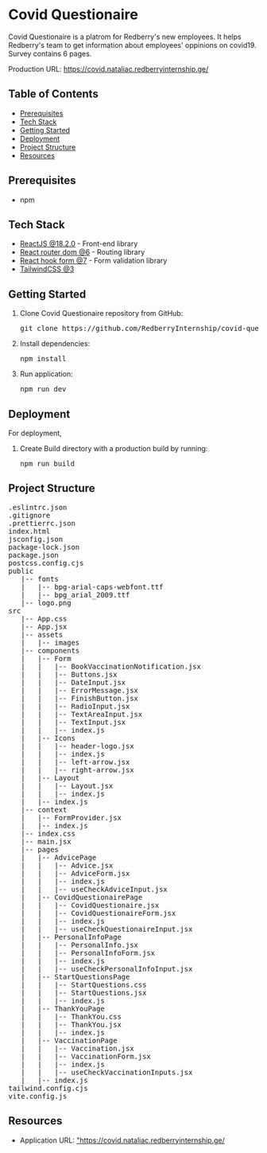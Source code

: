 <h1>Covid Questionaire</h1>
<p>Covid Questionaire is a platrom for Redberry's new employees. It helps Redberry's team to get information about employees' oppinions on covid19.
Survey contains 6 pages.</p>
<p>Production URL: <a href="https://covid.nataliac.redberryinternship.ge/" target="_blank">https://covid.nataliac.redberryinternship.ge/</a></p>

<section>
<h2>Table of Contents</h2>
<ul>
    <li><a href="#prerequisites">Prerequisites</a></li>
    <li><a href="#tech-stack">Tech Stack</a></li>
    <li><a href="#getting-started">Getting Started</a></li>
    <li><a href="#deployment">Deployment</a></li>
    <li><a href="#project-structure">Project Structure</a></li>
    <li><a href="#resources">Resources</a></li>
</ul>
</section>

<section id="prerequisites">
    <h2>Prerequisites</h2>
    <ul>
        <li> npm</li>
    </ul>
</section>

<section id="tech-stack">
    <h2>Tech Stack</h2>
    <ul>
        <li><a href="https://reactjs.org/" target="_blank">ReactJS @18.2.0</a> - Front-end library</li>
        <li><a href="https://reactrouter.com/" target="_blank">React router dom @6</a> - Routing library</li>
        <li><a href="https://react-hook-form.com/" target="_blank">React hook form @7</a> - Form validation library</li>
        <li><a href="https://tailwindcss.com/" target="_blank">TailwindCSS @3</a> </li>
    </ul>
</section>

<section id="getting-started">
    <h2>Getting Started</h2>
    <ol>
        <li>Clone Covid Questionaire repository from GitHub:</li>
        <pre>git clone https://github.com/RedberryInternship/covid-questionare-natalia.git</pre>
        <li>Install dependencies:</li>
        <pre>npm install</pre>
        <li>Run application:</li>
        <pre>npm run dev</pre>
    </ol>
</section>

<section id="deployment">
    <h2>Deployment</h2>
    For deployment,
    <ol>
        <li>Create Build directory with a production build by running:<pre>npm run build</pre></li>
    </ol>
</section>

<section id="project-structure">
    <h2>Project Structure</h2>
    <pre>
.eslintrc.json
.gitignore
.prettierrc.json
index.html
jsconfig.json
package-lock.json
package.json
postcss.config.cjs
public
   |-- fonts
   |   |-- bpg-arial-caps-webfont.ttf
   |   |-- bpg_arial_2009.ttf
   |-- logo.png
src
   |-- App.css
   |-- App.jsx
   |-- assets
   |   |-- images
   |-- components
   |   |-- Form
   |   |   |-- BookVaccinationNotification.jsx
   |   |   |-- Buttons.jsx
   |   |   |-- DateInput.jsx
   |   |   |-- ErrorMessage.jsx
   |   |   |-- FinishButton.jsx
   |   |   |-- RadioInput.jsx
   |   |   |-- TextAreaInput.jsx
   |   |   |-- TextInput.jsx
   |   |   |-- index.js
   |   |-- Icons
   |   |   |-- header-logo.jsx
   |   |   |-- index.js
   |   |   |-- left-arrow.jsx
   |   |   |-- right-arrow.jsx
   |   |-- Layout
   |   |   |-- Layout.jsx
   |   |   |-- index.js
   |   |-- index.js
   |-- context
   |   |-- FormProvider.jsx
   |   |-- index.js
   |-- index.css
   |-- main.jsx
   |-- pages
   |   |-- AdvicePage
   |   |   |-- Advice.jsx
   |   |   |-- AdviceForm.jsx
   |   |   |-- index.js
   |   |   |-- useCheckAdviceInput.jsx
   |   |-- CovidQuestionairePage
   |   |   |-- CovidQuestionaire.jsx
   |   |   |-- CovidQuestionaireForm.jsx
   |   |   |-- index.js
   |   |   |-- useCheckQuestionaireInput.jsx
   |   |-- PersonalInfoPage
   |   |   |-- PersonalInfo.jsx
   |   |   |-- PersonalInfoForm.jsx
   |   |   |-- index.js
   |   |   |-- useCheckPersonalInfoInput.jsx
   |   |-- StartQuestionsPage
   |   |   |-- StartQuestions.css
   |   |   |-- StartQuestions.jsx
   |   |   |-- index.js
   |   |-- ThankYouPage
   |   |   |-- ThankYou.css
   |   |   |-- ThankYou.jsx
   |   |   |-- index.js
   |   |-- VaccinationPage
   |   |   |-- Vaccination.jsx
   |   |   |-- VaccinationForm.jsx
   |   |   |-- index.js
   |   |   |-- useCheckVaccinationInputs.jsx
   |   |-- index.js
tailwind.config.cjs
vite.config.js
</section>

<section id="resources">
    <h2>Resources</h2>
    <ul>
        <li>Application URL: <a href="https://covid.nataliac.redberryinternship.ge" target="_blank">"https://covid.nataliac.redberryinternship.ge/</a></li>
    </ul>
</section>
